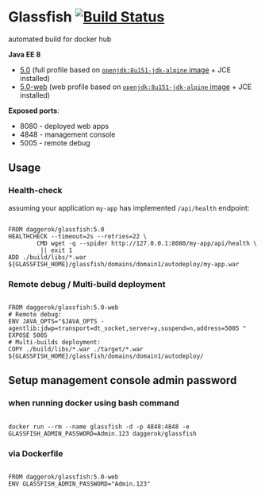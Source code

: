# Glassfish [![Build Status](https://travis-ci.org/daggerok/glassfish.svg?branch=master)](https://travis-ci.org/daggerok/glassfish)
automated build for docker hub

**Java EE 8**

- [5.0](https://github.com/daggerok/glassfish/blob/5.0/Dockerfile) (full profile based on [`openjdk:8u151-jdk-alpine` image](https://hub.docker.com/_/openjdk/) + JCE installed)
- [5.0-web](https://github.com/daggerok/glassfish/blob/5.0-web/Dockerfile) (web profile based on [`openjdk:8u151-jdk-alpine` image](https://hub.docker.com/_/openjdk/) + JCE installed)

**Exposed ports**:

- 8080 - deployed web apps
- 4848 - management console
- 5005 - remote debug

## Usage

### Health-check

assuming your application `my-app` has implemented `/api/health` endpoint:

```

FROM daggerok/glassfish:5.0
HEALTHCHECK --timeout=2s --retries=22 \
        CMD wget -q --spider http://127.0.0.1:8080/my-app/api/health \
         || exit 1
ADD ./build/libs/*.war ${GLASSFISH_HOME}/glassfish/domains/domain1/autodeploy/my-app.war

```

### Remote debug / Multi-build deployment

```

FROM daggerok/glassfish:5.0-web
# Remote debug:
ENV JAVA_OPTS="$JAVA_OPTS -agentlib:jdwp=transport=dt_socket,server=y,suspend=n,address=5005 "
EXPOSE 5005
# Multi-builds deployment:
COPY ./build/libs/*.war ./target/*.war ${GLASSFISH_HOME}/glassfish/domains/domain1/autodeploy/

```

## Setup management console admin password

### when running docker using bash command

```

docker run --rm --name glassfish -d -p 4848:4848 -e GLASSFISH_ADMIN_PASSWORD=Admin.123 daggerok/glassfish

```

### via Dockerfile

```

FROM daggerok/glassfish:5.0-web
ENV GLASSFISH_ADMIN_PASSWORD="Admin.123"

```
